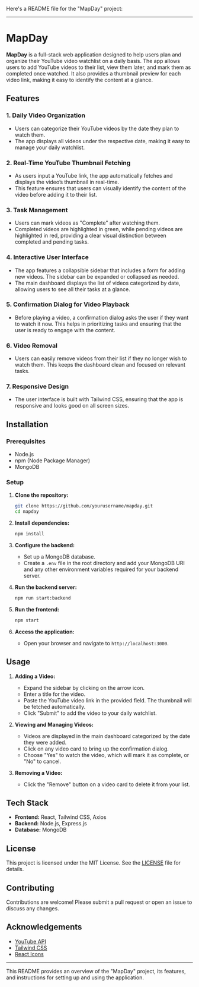 Here's a README file for the "MapDay" project:

---

# MapDay

**MapDay** is a full-stack web application designed to help users plan and organize their YouTube video watchlist on a daily basis. The app allows users to add YouTube videos to their list, view them later, and mark them as completed once watched. It also provides a thumbnail preview for each video link, making it easy to identify the content at a glance.

## Features

### 1. **Daily Video Organization**
   - Users can categorize their YouTube videos by the date they plan to watch them.
   - The app displays all videos under the respective date, making it easy to manage your daily watchlist.

### 2. **Real-Time YouTube Thumbnail Fetching**
   - As users input a YouTube link, the app automatically fetches and displays the video’s thumbnail in real-time.
   - This feature ensures that users can visually identify the content of the video before adding it to their list.

### 3. **Task Management**
   - Users can mark videos as "Complete" after watching them.
   - Completed videos are highlighted in green, while pending videos are highlighted in red, providing a clear visual distinction between completed and pending tasks.

### 4. **Interactive User Interface**
   - The app features a collapsible sidebar that includes a form for adding new videos. The sidebar can be expanded or collapsed as needed.
   - The main dashboard displays the list of videos categorized by date, allowing users to see all their tasks at a glance.

### 5. **Confirmation Dialog for Video Playback**
   - Before playing a video, a confirmation dialog asks the user if they want to watch it now. This helps in prioritizing tasks and ensuring that the user is ready to engage with the content.

### 6. **Video Removal**
   - Users can easily remove videos from their list if they no longer wish to watch them. This keeps the dashboard clean and focused on relevant tasks.

### 7. **Responsive Design**
   - The user interface is built with Tailwind CSS, ensuring that the app is responsive and looks good on all screen sizes.

## Installation

### Prerequisites
- Node.js
- npm (Node Package Manager)
- MongoDB

### Setup

1. **Clone the repository:**
   ```bash
   git clone https://github.com/yourusername/mapday.git
   cd mapday
   ```

2. **Install dependencies:**
   ```bash
   npm install
   ```

3. **Configure the backend:**
   - Set up a MongoDB database.
   - Create a `.env` file in the root directory and add your MongoDB URI and any other environment variables required for your backend server.

4. **Run the backend server:**
   ```bash
   npm run start:backend
   ```

5. **Run the frontend:**
   ```bash
   npm start
   ```

6. **Access the application:**
   - Open your browser and navigate to `http://localhost:3000`.

## Usage

1. **Adding a Video:**
   - Expand the sidebar by clicking on the arrow icon.
   - Enter a title for the video.
   - Paste the YouTube video link in the provided field. The thumbnail will be fetched automatically.
   - Click "Submit" to add the video to your daily watchlist.

2. **Viewing and Managing Videos:**
   - Videos are displayed in the main dashboard categorized by the date they were added.
   - Click on any video card to bring up the confirmation dialog.
   - Choose "Yes" to watch the video, which will mark it as complete, or "No" to cancel.

3. **Removing a Video:**
   - Click the "Remove" button on a video card to delete it from your list.

## Tech Stack

- **Frontend:** React, Tailwind CSS, Axios
- **Backend:** Node.js, Express.js
- **Database:** MongoDB

## License

This project is licensed under the MIT License. See the [LICENSE](LICENSE) file for details.

## Contributing

Contributions are welcome! Please submit a pull request or open an issue to discuss any changes.

## Acknowledgements

- [YouTube API](https://developers.google.com/youtube)
- [Tailwind CSS](https://tailwindcss.com/)
- [React Icons](https://react-icons.github.io/react-icons/)

---

This README provides an overview of the "MapDay" project, its features, and instructions for setting up and using the application.